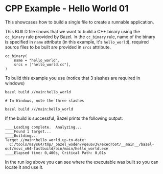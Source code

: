 # CPP Example - Hello World 01

This showcases how to build a single file to create a runnable application.

This BUILD file shows that we want to build a C++ binary using the `cc_binary` rule provided by Bazel. In the `cc_binary` rule, name of the binary is specified in `name` attribute (in this example, it's `hello_world`), required source files to be built are provided in `srcs` attribute.

```
cc_binary(
    name = "hello_world",
    srcs = ["hello_world.cc"],
)
```

To build this example you use (notice that 3 slashes are required in windows)

```
bazel build //main:hello_world

# In Windows, note the three slashes

bazel build ///main:hello_world
```

If the build is successful, Bazel prints the following output:

```
____Loading complete.  Analyzing...
____Found 1 target...
____Building...
Target //main:hello_world up-to-date:
  C:/tools/msys64/tmp/_bazel_woden/vqeu6v3v/execroot/__main__/bazel-out/msvc_x64-fastbuild/bin/main/hello_world.exe
____Elapsed time: 0,400s, Critical Path: 0,01s
```

In the run log above you can see where the executable was built so you can locate it and use it.
